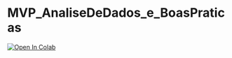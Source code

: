 # MVP_AnaliseDeDados_e_BoasPraticas
[![Open In Colab](https://colab.research.google.com/assets/colab-badge.svg)](https://colab.research.google.com/github/Danielbalthazar/MVP_AnaliseDeDados_e_BoasPraticas/blob/main/analysis.ipynb)
